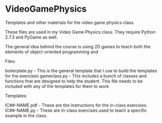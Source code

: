 # VideoGamePhysics
Templates and other materials for the video game physics class.

These files are used in my Video Game Physics class.  They require Python 2.7.3 and PyGame as well.

The general idea behind the course is using 2D games to teach both the elements of object-oriented programming and 

Files:

boilerplate.py - This is the general template that I use to build the templates for the exercises
gameclass.py - This includes a bunch of classes and functions that are designed to help the student.
               This file needs to be included with any of the templates for them to work
               
Templates:

IC##-NAME.pdf - These are the instructions for the in-class exercises.
IC##-NAME.py - These are in-class exercises used to teach a specific example in the class.

